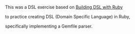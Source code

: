 This was a DSL exercise based on [Building DSL with Ruby](https://www.paweldabrowski.com/articles/building-dsl-with-ruby)

to practice creating DSL (Domain Specific Language) in Ruby,

specifically implementing a Gemfile parser.
